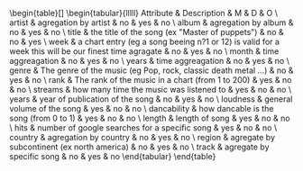 \begin{table}[]
\begin{tabular}{lllll}
Attribute   & Description                                                                                          & M   & D   & O   \\
artist      & agregation by artist                                                                                 & no  & yes & no  \\
album       & agregation by album                                                                                  & no  & yes & no  \\
title       & the title of the song (ex "Master of puppets")                                                       & no  & no  & yes \\
week        & a chart entry (eg a song beeing n?1 or 12) is valid for a week this will be our finest time agragate & no  & yes & no  \\
month       & time aggreagation                                                                                    & no  & yes & no  \\
years       & time aggreagation                                                                                    & no  & yes & no  \\
genre       & The genre of the music (eg Pop, rock, classic death metal ...)                                       & no  & yes & no  \\
rank        & The rank of the music in a chart (from 1 to 200)                                                     & yes & no  & no  \\
streams     & how many time the music was listened to                                                              & yes & no  & no  \\
years       & year of publication of the song                                                                      & no  & yes & no  \\
loudness    & general volume of the song                                                                           & yes & no  & no  \\
dancability & how dancable is the song (from 0 to 1)                                                               & yes & no  & no  \\
length      & length of song                                                                                       & yes & no  & no  \\
hits        & number of google searches for a specific song                                                        & yes & no  & no  \\
country     & agregation by country                                                                                & no  & yes & no  \\
region      & agregate by subcontinent (ex north america)                                                          & no  & yes & no  \\
track       & agregate by specific song                                                                            & no  & yes & no 
\end{tabular}
\end{table}